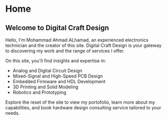 # Home

## Welcome to Digital Craft Design
Hello, I'm Mohammad Ahmad ALhamad, an experienced electronics technician and the creator of this site. Digital Craft Design is your gateway to discovering my work and the range of services I offer.

On this site, you'll find insights and expertise in:
- Analog and Digital Circuit Design
- Mixed-Signal and High-Speed PCB Design
- Embedded Firmware and HDL Development
- 3D Printing and Solid Modeling
- Robotics and Prototyping

Explore the reset of the site to view my portofolio, learn more about my capabilities, and book hardware design consulting service tailored to your needs.
